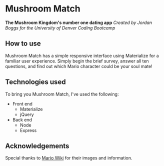 # Mushroom Match
**The Mushroom Kingdom's number one dating app**
*Created by Jordan Boggs for the University of Denver Coding Bootcamp*

## How to use
Mushroom Match has a simple responsive interface using Materialize for a familiar user experience. Simply begin the brief survey, answer all ten questions, and find out which Mario character could be your soul mate!

## Technologies used
To bring you Mushroom Match, I've used the following:
* Front end
  * Materialize
  * jQuery
* Back end
  * Node
  * Express

## Acknowledgements
Special thanks to [Mario Wiki](https://www.mariowiki.com/) for their images and information.